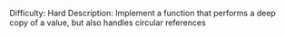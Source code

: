 Difficulty: Hard
Description: Implement a function that performs a deep copy of a value, but also handles circular references